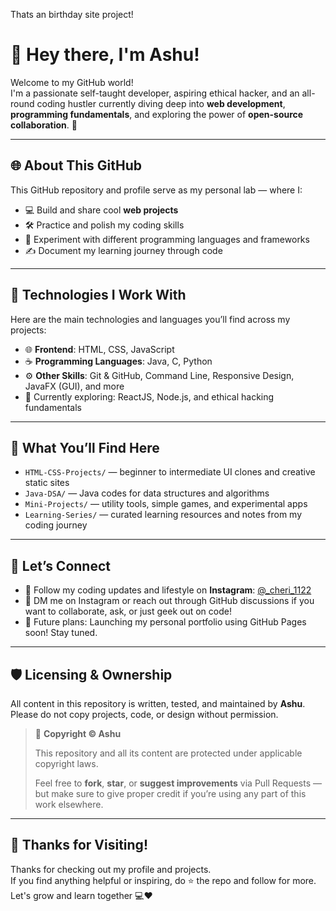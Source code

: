 Thats an birthday site project!

# 👋 Hey there, I'm Ashu!

Welcome to my GitHub world!  
I'm a passionate self-taught developer, aspiring ethical hacker, and an all-round coding hustler currently diving deep into **web development**, **programming fundamentals**, and exploring the power of **open-source collaboration**. 🚀

---

## 🌐 About This GitHub

This GitHub repository and profile serve as my personal lab — where I:
- 💻 Build and share cool **web projects**
- 🛠️ Practice and polish my coding skills
- 🧠 Experiment with different programming languages and frameworks
- ✍️ Document my learning journey through code

---

## 🧩 Technologies I Work With

Here are the main technologies and languages you’ll find across my projects:

- 🌐 **Frontend**: HTML, CSS, JavaScript  
- ☕ **Programming Languages**: Java, C, Python  
- ⚙️ **Other Skills**: Git & GitHub, Command Line, Responsive Design, JavaFX (GUI), and more  
- 🌱 Currently exploring: ReactJS, Node.js, and ethical hacking fundamentals

---

## 📁 What You’ll Find Here

- `HTML-CSS-Projects/` — beginner to intermediate UI clones and creative static sites  
- `Java-DSA/` — Java codes for data structures and algorithms  
- `Mini-Projects/` — utility tools, simple games, and experimental apps  
- `Learning-Series/` — curated learning resources and notes from my coding journey

---

## 📸 Let’s Connect

- 🧠 Follow my coding updates and lifestyle on **Instagram**: [@_cheri_1122](https://instagram.com/_cheri_1122)
- 💬 DM me on Instagram or reach out through GitHub discussions if you want to collaborate, ask, or just geek out on code!
- 🎯 Future plans: Launching my personal portfolio using GitHub Pages soon! Stay tuned.

---

## 🛡️ Licensing & Ownership

All content in this repository is written, tested, and maintained by **Ashu**.  
Please do not copy projects, code, or design without permission.

> 📄 **Copyright © Ashu**
>
> This repository and all its content are protected under applicable copyright laws.
>
> Feel free to **fork**, **star**, or **suggest improvements** via Pull Requests — but make sure to give proper credit if you’re using any part of this work elsewhere.

---

## 🙏 Thanks for Visiting!

Thanks for checking out my profile and projects.  
If you find anything helpful or inspiring, do ⭐ the repo and follow for more.  
Let's grow and learn together 💻❤️
